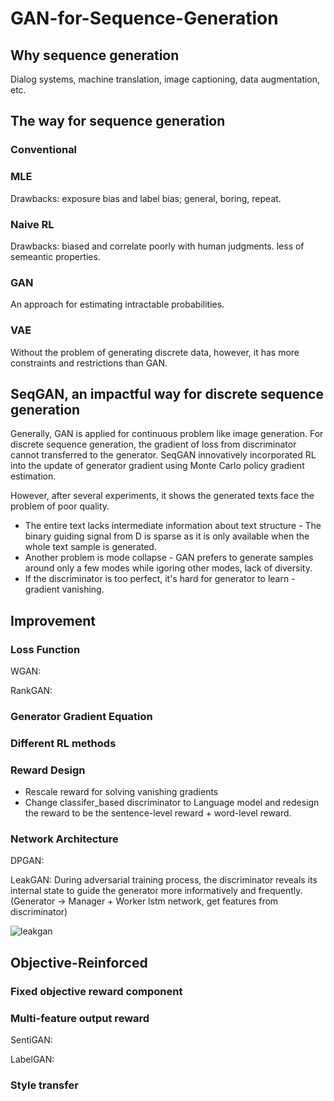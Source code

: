 # GAN-for-Sequence-Generation

## Why sequence generation
Dialog systems, machine translation, image captioning, data augmentation, etc. 

## The way for sequence generation
### Conventional
### MLE
Drawbacks: exposure bias and label bias; general, boring, repeat.
### Naive RL
Drawbacks: biased and correlate poorly with human judgments. less of semeantic properties.
### GAN
An approach for estimating intractable probabilities.
### VAE
Without the problem of generating discrete data, however, it has more constraints and restrictions than GAN.

## SeqGAN, an impactful way for discrete sequence generation
Generally, GAN is applied for continuous problem like image generation. For discrete sequence generation, the gradient of loss from discriminator cannot transferred to the generator. SeqGAN innovatively incorporated RL into the update of generator gradient using Monte Carlo policy gradient estimation. 

However, after several experiments, it shows the generated texts face the problem of poor quality. 
  * The entire text lacks intermediate information about text structure - The binary guiding signal from D is sparse as it is only available when the whole text sample is generated. 
  * Another problem is mode collapse - GAN prefers to generate samples around only a few modes while igoring other modes, lack of diversity. 
  * If the discriminator is too perfect, it's hard for generator to learn - gradient vanishing. 

## Improvement 
### Loss Function
WGAN:

RankGAN:

### Generator Gradient Equation
### Different RL methods
### Reward Design
 * Rescale reward for solving vanishing gradients
 * Change classifer_based discriminator to Language model and redesign the reward to be the sentence-level reward + word-level reward.
### Network Architecture
DPGAN:

LeakGAN: 
During adversarial training process, the discriminator reveals its internal state to guide the generator more informatively and frequently. (Generator -> Manager + Worker lstm network, get features from discriminator)

![leakgan](https://pbs.twimg.com/media/DRPIgb4XkAADSkV.jpg)

## Objective-Reinforced
### Fixed objective reward component
### Multi-feature output reward
SentiGAN:

LabelGAN:

### Style transfer

